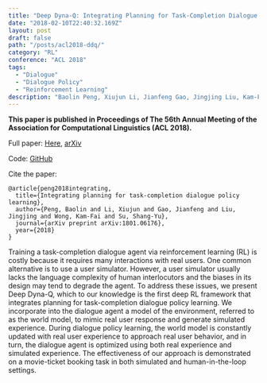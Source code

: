 ```yaml
---
title: "Deep Dyna-Q: Integrating Planning for Task-Completion Dialogue Policy Learning"
date: "2018-02-10T22:40:32.169Z"
layout: post
draft: false
path: "/posts/acl2018-ddq/"
category: "RL"
conference: "ACL 2018"
tags:
  - "Dialogue"
  - "Dialogue Policy"
  - "Reinforcement Learning"
description: "Baolin Peng, Xiujun Li, Jianfeng Gao, Jingjing Liu, Kam-Fai Wong, and Shang-Yu Su"
---
```


<b>This paper is published in Proceedings of The 56th Annual Meeting of the Association for Computational Linguistics (ACL 2018).</b>

Full paper:
<a href="./acl-2018-deep.pdf" target="_blank">Here</a>,
<a href="https://arxiv.org/abs/1801.06176" target="_blank">arXiv</a>


Code: 
<a href="https://github.com/MiuLab/DDQ" target="_blank">GitHub</a>

Cite the paper:
```
@article{peng2018integrating,
  title={Integrating planning for task-completion dialogue policy learning},
  author={Peng, Baolin and Li, Xiujun and Gao, Jianfeng and Liu, Jingjing and Wong, Kam-Fai and Su, Shang-Yu},
  journal={arXiv preprint arXiv:1801.06176},
  year={2018}
}
```
Training a task-completion dialogue agent via reinforcement learning (RL) is costly because it requires many interactions with real users. One common alternative is to use a user simulator. However, a user simulator usually lacks the language complexity of human interlocutors and the biases in its design may tend to degrade the agent. To address these issues, we present Deep Dyna-Q, which to our knowledge is the first deep RL framework that integrates planning for task-completion dialogue policy learning. We incorporate into the dialogue agent a model of the environment, referred to as the world model, to mimic real user response and generate simulated experience. During dialogue policy learning, the world model is constantly updated with real user experience to approach real user behavior, and in turn, the dialogue agent is optimized using both real experience and simulated experience. The effectiveness of our approach is demonstrated on a movie-ticket booking task in both simulated and human-in-the-loop settings.
